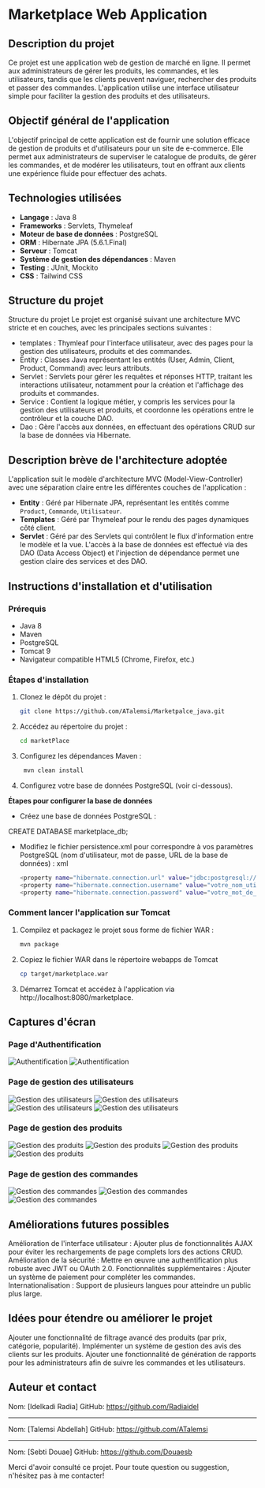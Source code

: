 # Marketplace Web Application

## Description du projet
Ce projet est une application web de gestion de marché en ligne. Il permet aux administrateurs de gérer les produits, les commandes, et les utilisateurs, tandis que les clients peuvent naviguer, rechercher des produits et passer des commandes. L'application utilise une interface utilisateur simple pour faciliter la gestion des produits et des utilisateurs.

## Objectif général de l'application
L'objectif principal de cette application est de fournir une solution efficace de gestion de produits et d'utilisateurs pour un site de e-commerce. Elle permet aux administrateurs de superviser le catalogue de produits, de gérer les commandes, et de modérer les utilisateurs, tout en offrant aux clients une expérience fluide pour effectuer des achats.

## Technologies utilisées
- **Langage** : Java 8
- **Frameworks** : Servlets, Thymeleaf
- **Moteur de base de données** : PostgreSQL
- **ORM** : Hibernate JPA (5.6.1.Final)
- **Serveur** : Tomcat
- **Système de gestion des dépendances** : Maven
- **Testing** : JUnit, Mockito
- **CSS** : Tailwind CSS

## Structure du projet
Structure du projet
Le projet est organisé suivant une architecture MVC stricte et en couches, avec les principales sections suivantes :

- templates : Thymleaf pour l'interface utilisateur, avec des pages pour la gestion des utilisateurs, produits et des commandes.
- Entity : Classes Java représentant les entités (User, Admin, Client, Product, Command) avec leurs attributs.
- Servlet : Servlets pour gérer les requêtes et réponses HTTP, traitant les interactions utilisateur, notamment pour la création et l'affichage des produits et commandes.
- Service : Contient la logique métier, y compris les services pour la gestion des utilisateurs et produits, et coordonne les opérations entre le contrôleur et la couche DAO.
- Dao : Gère l'accès aux données, en effectuant des opérations CRUD sur la base de données via Hibernate.


## Description brève de l'architecture adoptée
L'application suit le modèle d'architecture MVC (Model-View-Controller) avec une séparation claire entre les différentes couches de l'application :
- **Entity** : Géré par Hibernate JPA, représentant les entités comme `Product`, `Commande`, `Utilisateur`.
- **Templates** : Géré par Thymeleaf pour le rendu des pages dynamiques côté client.
- **Servlet** : Géré par des Servlets qui contrôlent le flux d'information entre le modèle et la vue.
  L'accès à la base de données est effectué via des DAO (Data Access Object) et l'injection de dépendance permet une gestion claire des services et des DAO.

## Instructions d'installation et d'utilisation
### Prérequis
- Java 8
- Maven
- PostgreSQL
- Tomcat 9
- Navigateur compatible HTML5 (Chrome, Firefox, etc.)

### Étapes d'installation
1. Clonez le dépôt du projet :
   ```bash
   git clone https://github.com/ATalemsi/Marketpalce_java.git

2. Accédez au répertoire du projet :
    ```bash
    cd marketPlace

3. Configurez les dépendances Maven :
   ```bash
    mvn clean install
   
4. Configurez votre base de données PostgreSQL (voir ci-dessous).

**Étapes pour configurer la base de données** 
- Créez une base de données PostgreSQL :

CREATE DATABASE marketplace_db;

- Modifiez le fichier persistence.xml pour correspondre à vos paramètres PostgreSQL (nom d'utilisateur, mot de passe, URL de la base de données) :
xml
    ```bash
    <property name="hibernate.connection.url" value="jdbc:postgresql://localhost:5432/marketplace_db"/>
    <property name="hibernate.connection.username" value="votre_nom_utilisateur"/>
    <property name="hibernate.connection.password" value="votre_mot_de_passe"/>


### Comment lancer l'application sur Tomcat
1. Compilez et packagez le projet sous forme de fichier WAR :
    ```bash
    mvn package
2. Copiez le fichier WAR dans le répertoire webapps de Tomcat 
    ```bash
    cp target/marketplace.war 
3. Démarrez Tomcat et accédez à l'application via http://localhost:8080/marketplace.
## Captures d'écran

### Page d'Authentification
![Authentification](screenshots/register.png)
![Authentification](screenshots/login.png)

### Page de gestion des utilisateurs
![Gestion des utilisateurs](screenshots/superAdminList.png)
![Gestion des utilisateurs](screenshots/CreerSuperAdmin.png)
![Gestion des utilisateurs](screenshots/adminsList.png)
![Gestion des utilisateurs](screenshots/usersList.png)

### Page de gestion des produits

![Gestion des produits](screenshots/allProducts.png)
![Gestion des produits](screenshots/MyProducts.png)
![Gestion des produits](screenshots/addProduct.png)
![Gestion des produits](screenshots/detailsProduct.png)

### Page de gestion des commandes
![Gestion des commandes](screenshots/commands.png)
![Gestion des commandes](screenshots/detailscommand.png)
![Gestion des commandes](screenshots/detailscommandAdmin.png)

## Améliorations futures possibles
Amélioration de l'interface utilisateur : Ajouter plus de fonctionnalités AJAX pour éviter les rechargements de page complets lors des actions CRUD.
Amélioration de la sécurité : Mettre en œuvre une authentification plus robuste avec JWT ou OAuth 2.0.
Fonctionnalités supplémentaires : Ajouter un système de paiement pour compléter les commandes.
Internationalisation : Support de plusieurs langues pour atteindre un public plus large.
## Idées pour étendre ou améliorer le projet
Ajouter une fonctionnalité de filtrage avancé des produits (par prix, catégorie, popularité).
Implémenter un système de gestion des avis des clients sur les produits.
Ajouter une fonctionnalité de génération de rapports pour les administrateurs afin de suivre les commandes et les utilisateurs.
## Auteur et contact
Nom: [Idelkadi Radia]
GitHub: https://github.com/Radiaidel

-----------------------------------

Nom: [Talemsi Abdellah]
GitHub: https://github.com/ATalemsi

-----------------------------------
Nom: [Sebti Douae]
GitHub: https://github.com/Douaesb


Merci d'avoir consulté ce projet. Pour toute question ou suggestion, n'hésitez pas à me contacter!
